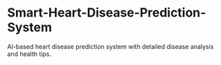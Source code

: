 # Smart-Heart-Disease-Prediction-System
AI-based heart disease prediction system with detailed disease analysis and health tips.
